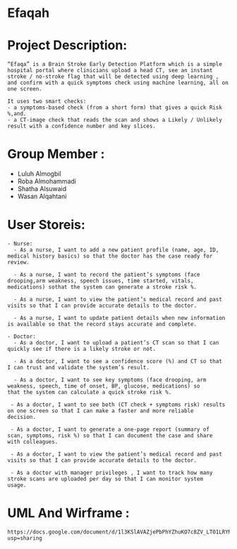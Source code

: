 # Efaqah

# Project Description:
    “Efaqa” is a Brain Stroke Early Detection Platform which is a simple hospital portal where clinicians upload a head CT, see an instant stroke / no-stroke flag that will be detected using deep learning , and confirm with a quick symptoms check using machine learning, all on one screen.
    
    It uses two smart checks:
    - a symptoms-based check (from a short form) that gives a quick Risk         %,and.
    - a CT-image check that reads the scan and shows a Likely / Unlikely        result with a confidence number and key slices.

# Group Member : 
  - Luluh Almogbil
  - Roba Almohammadi
  - Shatha Alsuwaid
  - Wasan Alqahtani

# User Storeis: 
    - Nurse: 
      - As a nurse, I want to add a new patient profile (name, age, ID,           medical history basics) so that the doctor has the case ready for         review.
      
      - As a nurse, I want to record the patient’s symptoms (face                drooping,arm weakness, speech issues, time started, vitals,               medications) sothat the system can generate a stroke risk %.
      
      - As a nurse, I want to view the patient’s medical record and past          visits so that I can provide accurate details to the doctor.
      
      - As a nurse, I want to update patient details when new information         is available so that the record stays accurate and complete.

    - Doctor: 
      - As a doctor, I want to upload a patient’s CT scan so that I can           quickly see if there is a likely stroke or not.
      
      - As a doctor, I want to see a confidence score (%) and CT so that          I can trust and validate the system’s result.
      
      - As a doctor, I want to see key symptoms (face drooping, arm               weakness, speech, time of onset, BP, glucose, medications) so             that the system can calculate a quick stroke risk %.
      
     - As a doctor, I want to see both (CT check + symptoms risk) results        on one screen so that I can make a faster and more reliable               decision.
     
     - As a doctor, I want to generate a one-page report (summary of             scan, symptoms, risk %) so that I can document the case and share         with colleagues.
     
     - As a doctor, I want to view the patient’s medical record and past         visits so that I can provide accurate details to the doctor.
     
     - As a doctor with manager privileges , I want to track how many            stroke scans are uploaded per day so that I can monitor system            usage.

# UML And Wirframe : 
    https://docs.google.com/document/d/1l3KSlAVAZjePbPhYZhuKO7c8ZV_LTO1LRYRMFga_GU0/edit?usp=sharing
    

